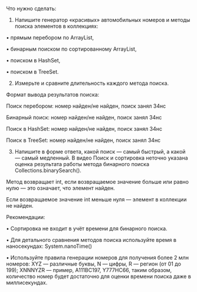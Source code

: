 Что нужно сделать:
1. Напишите генератор «красивых» автомобильных номеров и методы поиска элементов в коллекциях:
   
•	прямым перебором по ArrayList,
   
•	бинарным поиском по сортированному ArrayList,
   
•	поиском в HashSet,
   
•	поиском в TreeSet.
   
   
2. Измерьте и сравните длительность каждого метода поиска.
   
Формат вывода результатов поиска:
   
Поиск перебором: номер найден/не найден, поиск занял 34нс
   
Бинарный поиск: номер найден/не найден, поиск занял 34нс
   
Поиск в HashSet: номер найден/не найден, поиск занял 34нс
   
Поиск в TreeSet: номер найден/не найден, поиск занял 34нс
   

3. Напишите в форме ответа, какой поиск — самый быстрый, а какой — самый медленный.
   В видео Поиск и сортировка неточно указана оценка результата работы метода бинарного поиска Collections.binarySearch(). 
   
Метод возвращает int, если возвращаемое значение больше или равно нулю — это означает, что элемент найден. 

Если возвращаемое значение int меньше нуля — элемент в коллекции не найден.

Рекомендации:

•	Сортировка не входит в учёт времени для бинарного поиска.

• Для детального сравнения методов поиска используйте время в наносекундах:
System.nanoTime()

•	Используйте правила генерации номеров для получения более 2 млн номеров:
XYZ — различные буквы, N — цифры, R — регион (от 01 до 199);
XNNNYZR — пример, A111BC197, Y777HC66,
таким образом, количество номер будет достаточно для оценки времени поиска даже в миллисекундах.